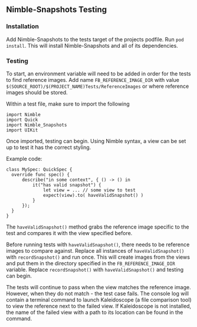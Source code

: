 ## Nimble-Snapshots Testing

### Installation
Add Nimble-Snapshots to the tests target of the projects podfile.
Run `pod install`. This will install Nimble-Snapshots and all of its dependencies.


### Testing
To start, an environment variable will need to be added in order for the tests to find reference images.
Add name `FB_REFERENCE_IMAGE_DIR` with value `$(SOURCE_ROOT)/$(PROJECT_NAME)Tests/ReferenceImages` or where reference images should be stored.

Within a test file, make sure to import the following

    import Nimble
    import Quick
    import Nimble_Snapshots
    import UIKit

Once imported, testing can begin. Using Nimble syntax, a view can be set up to test it has the correct styling.

Example code:

    class MySpec: QuickSpec {
      override func spec() {
          describe("in some context", { () -> () in
              it("has valid snapshot") {
                  let view = ... // some view to test
                  expect(view).to( haveValidSnapshot() )
              }
          });
      }
    }

The `haveValidSnapshot()` method grabs the reference image specific to the test and compares it with the view specified before.

Before running tests with `haveValidSnapshot()`, there needs to be reference images to compare against. Replace all instances of `haveValidSnapshot()` with `recordSnapshot()` and run once. This will create images from the views and put them in the directory specified in the `FB_REFERENCE_IMAGE_DIR` variable. Replace `recordSnapshot()` with `haveValidSnapshot()` and testing can begin.

The tests will continue to pass when the view matches the reference image. However, when they do not match - the test case fails. The console log will contain a terminal command to launch Kaleidoscope (a file comparison tool) to view the reference next to the failed view. If Kaleidoscope is not installed, the name of the failed view with a path to its location can be found in the command.
